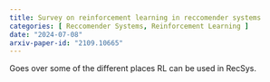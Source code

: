 ```yaml
---
title: Survey on reinforcement learning in reccomender systems
categories: [ Reccomender Systems, Reinforcement Learning ]
date: "2024-07-08"
arxiv-paper-id: "2109.10665"
---
```


Goes over some of the different places RL can be used in RecSys. 

